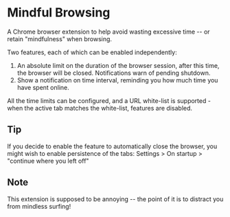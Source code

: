 ﻿Mindful Browsing
================

A Chrome browser extension to help avoid wasting excessive time -- or retain "mindfulness" when browsing.

Two features, each of which can be enabled independently:

1. An absolute limit on the duration of the browser session, after this time, the browser will be closed. Notifications warn of  pending shutdown.
2. Show a notification on time interval, reminding you how much time you have spent online.

All the time limits can be configured, and a URL white-list is supported - when the active tab matches the white-list, features are disabled.

Tip
---
If you decide to enable the feature to automatically close the browser, you might wish to enable persistence of the tabs:
	Settings > On startup > "continue where you left off"
	
Note
----
This extension is supposed to be annoying -- the point of it is to distract you from mindless surfing!


